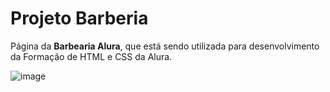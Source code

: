 # Projeto Barberia

Página da **Barbearia Alura**, que está sendo utilizada para desenvolvimento da Formação de HTML e CSS da Alura.

![image](https://user-images.githubusercontent.com/118500077/203452481-f67bf442-9d45-49a3-a3a2-d85cd4f54587.png)
